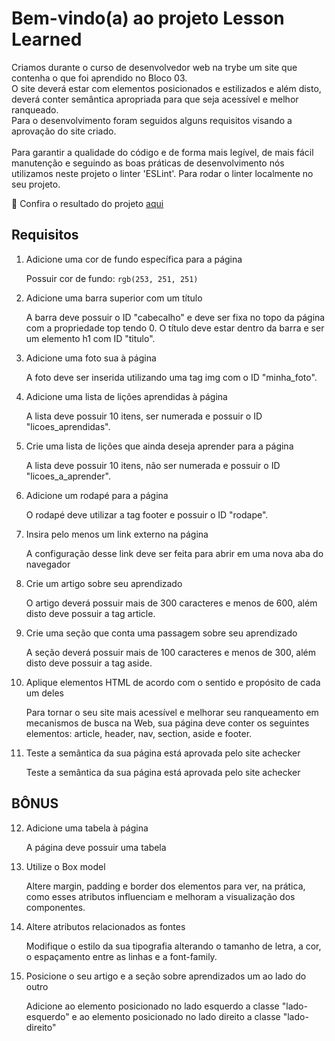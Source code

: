 # Bem-vindo(a) ao projeto Lesson Learned

<p>Criamos durante o curso de desenvolvedor web na trybe um site que contenha o que foi aprendido no Bloco 03. <br>
O site deverá estar com elementos posicionados e estilizados e além disto, deverá conter semântica apropriada para que seja acessível e melhor ranqueado.<br>
Para o desenvolvimento foram seguidos alguns requisitos visando a aprovação do site criado.
<br><br>
  Para garantir a qualidade do código e de forma mais legível, de mais fácil manutenção e seguindo as boas práticas de desenvolvimento nós utilizamos neste projeto o linter 'ESLint'. Para rodar o linter localmente no seu projeto.
</p>

:green_heart: Confira o resultado do projeto [aqui](https://lenakirara.github.io/lessons-learned/)

## Requisitos

1. Adicione uma cor de fundo específica para a página

      Possuir cor de fundo: `rgb(253, 251, 251)`

2. Adicione uma barra superior com um título

      A barra deve possuir o ID "cabecalho" e deve ser fixa no topo da página com a propriedade top tendo 0. O título deve estar dentro da barra e ser um elemento h1 com ID "titulo".

3. Adicione uma foto sua à página

      A foto deve ser inserida utilizando uma tag img com o ID "minha_foto".

4. Adicione uma lista de lições aprendidas à página

      A lista deve possuir 10 itens, ser numerada e possuir o ID "licoes_aprendidas".

5. Crie uma lista de lições que ainda deseja aprender para a página

      A lista deve possuir 10 itens, não ser numerada e possuir o ID "licoes_a_aprender".

6. Adicione um rodapé para a página

      O rodapé deve utilizar a tag footer e possuir o ID "rodape".

7. Insira pelo menos um link externo na página

      A configuração desse link deve ser feita para abrir em uma nova aba do navegador

8. Crie um artigo sobre seu aprendizado

      O artigo deverá possuir mais de 300 caracteres e menos de 600, além disto deve possuir a tag article.

9. Crie uma seção que conta uma passagem sobre seu aprendizado

      A seção deverá possuir mais de 100 caracteres e menos de 300, além disto deve possuir a tag aside.

10. Aplique elementos HTML de acordo com o sentido e propósito de cada um deles

      Para tornar o seu site mais acessível e melhorar seu ranqueamento em mecanismos de busca na Web, sua página deve conter os seguintes elementos: article, header, nav, section, aside e footer.

11. Teste a semântica da sua página está aprovada pelo site achecker

      Teste a semântica da sua página está aprovada pelo site achecker

## BÔNUS

12. Adicione uma tabela à página

      A página deve possuir uma tabela

13. Utilize o Box model

      Altere margin, padding e border dos elementos para ver, na prática, como esses atributos influenciam e melhoram a visualização dos componentes.

14. Altere atributos relacionados as fontes

      Modifique o estilo da sua tipografia alterando o tamanho de letra, a cor, o espaçamento entre as linhas e a font-family.

15. Posicione o seu artigo e a seção sobre aprendizados um ao lado do outro

      Adicione ao elemento posicionado no lado esquerdo a classe "lado-esquerdo" e ao elemento posicionado no lado direito a classe "lado-direito"
